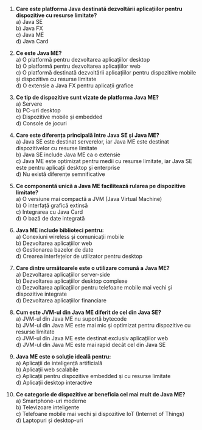 1. **Care este platforma Java destinată dezvoltării aplicațiilor pentru dispozitive cu resurse limitate?**  
   a) Java SE  
   b) Java FX  
   c) Java ME  
   d) Java Card

2. **Ce este Java ME?**  
   a) O platformă pentru dezvoltarea aplicațiilor desktop  
   b) O platformă pentru dezvoltarea aplicațiilor web  
   c) O platformă destinată dezvoltării aplicațiilor pentru dispozitive mobile și dispozitive cu resurse limitate  
   d) O extensie a Java FX pentru aplicații grafice

3. **Ce tip de dispozitive sunt vizate de platforma Java ME?**  
   a) Servere  
   b) PC-uri desktop  
   c) Dispozitive mobile și embedded  
   d) Console de jocuri

4. **Care este diferența principală între Java SE și Java ME?**  
   a) Java SE este destinat serverelor, iar Java ME este destinat dispozitivelor cu resurse limitate  
   b) Java SE include Java ME ca o extensie  
   c) Java ME este optimizat pentru medii cu resurse limitate, iar Java SE este pentru aplicații desktop și enterprise  
   d) Nu există diferențe semnificative

5. **Ce componentă unică a Java ME facilitează rularea pe dispozitive limitate?**  
   a) O versiune mai compactă a JVM (Java Virtual Machine)  
   b) O interfață grafică extinsă  
   c) Integrarea cu Java Card  
   d) O bază de date integrată

6. **Java ME include biblioteci pentru:**  
   a) Conexiuni wireless și comunicații mobile  
   b) Dezvoltarea aplicațiilor web  
   c) Gestionarea bazelor de date  
   d) Crearea interfețelor de utilizator pentru desktop

7. **Care dintre următoarele este o utilizare comună a Java ME?**  
   a) Dezvoltarea aplicațiilor server-side  
   b) Dezvoltarea aplicațiilor desktop complexe  
   c) Dezvoltarea aplicațiilor pentru telefoane mobile mai vechi și dispozitive integrate  
   d) Dezvoltarea aplicațiilor financiare

8. **Cum este JVM-ul din Java ME diferit de cel din Java SE?**  
   a) JVM-ul din Java ME nu suportă bytecode  
   b) JVM-ul din Java ME este mai mic și optimizat pentru dispozitive cu resurse limitate  
   c) JVM-ul din Java ME este destinat exclusiv aplicațiilor web  
   d) JVM-ul din Java ME este mai rapid decât cel din Java SE

9. **Java ME este o soluție ideală pentru:**  
   a) Aplicații de inteligență artificială  
   b) Aplicații web scalabile  
   c) Aplicații pentru dispozitive embedded și cu resurse limitate  
   d) Aplicații desktop interactive

10. **Ce categorie de dispozitive ar beneficia cel mai mult de Java ME?**  
    a) Smartphone-uri moderne  
    b) Televizoare inteligente  
    c) Telefoane mobile mai vechi și dispozitive IoT (Internet of Things)  
    d) Laptopuri și desktop-uri